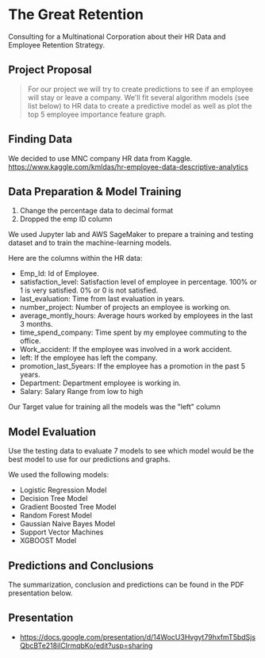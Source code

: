 # The Great Retention

Consulting for a Multinational Corporation about their HR Data and Employee Retention Strategy.


## Project Proposal

> For our project we will try to create predictions to see if an employee will stay or leave a company. We'll fit several algorithm models (see list below) to HR data to create a predictive model as well as plot the top 5 employee importance feature graph.

## Finding Data

We decided to use MNC company HR data from Kaggle. 
https://www.kaggle.com/kmldas/hr-employee-data-descriptive-analytics


## Data Preparation & Model Training

1. Change the percentage data to decimal format
2. Dropped the emp ID column

We used Jupyter lab and AWS SageMaker to prepare a training and testing dataset and to train the machine-learning models.

Here are the columns within the HR data:

* Emp_Id: Id of Employee.
* satisfaction_level: Satisfaction level of employee in percentage. 100% or 1 is very satisfied. 0% or 0 is not satisfied.
* last_evaluation: Time from last evaluation in years.
* number_project: Number of projects an employee is working on.
* average_montly_hours: Average hours worked by employees in the last 3 months.
* time_spend_company: Time spent by my employee commuting to the office.
* Work_accident: If the employee was involved in a work accident.
* left: If the employee has left the company.
* promotion_last_5years: If the employee has a promotion in the past 5 years.
* Department: Department employee is working in.
* Salary: Salary Range from low to high


Our Target value for training all the models was the "left" column

## Model Evaluation

Use the testing data to evaluate 7 models to see which model would be the best model to use for our predictions and graphs. 

We used the following models:
* Logistic Regression Model
* Decision Tree Model
* Gradient Boosted Tree Model
* Random Forest Model
* Gaussian Naive Bayes Model
* Support Vector Machines
* XGBOOST Model

## Predictions and Conclusions

The summarization, conclusion and predictions can be found in the PDF presentation below.


## Presentation

* https://docs.google.com/presentation/d/14WocU3Hvgyt79hxfmT5bdSjsQbcBTe218ilCIrmqbKo/edit?usp=sharing
